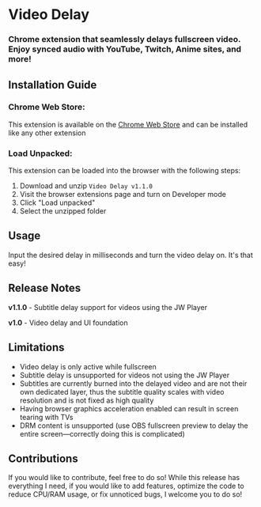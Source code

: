 # Video Delay

### Chrome extension that seamlessly delays fullscreen video. Enjoy synced audio with YouTube, Twitch, Anime sites, and more!

## Installation Guide

### Chrome Web Store:
This extension is available on the [Chrome Web Store](https://chromewebstore.google.com/detail/video-delay/jljinpfbicnefmleipfhlikpcpoaefip) and can be installed like any other extension

### Load Unpacked:
This extension can be loaded into the browser with the following steps:
1. Download and unzip `Video Delay v1.1.0`
2. Visit the browser extensions page and turn on Developer mode
3. Click "Load unpacked"
4. Select the unzipped folder

## Usage
Input the desired delay in milliseconds and turn the video delay on. It's that easy!

## Release Notes

**v1.1.0** - Subtitle delay support for videos using the JW Player

**v1.0** - Video delay and UI foundation

## Limitations

- Video delay is only active while fullscreen
- Subtitle delay is unsupported for videos not using the JW Player
- Subtitles are currently burned into the delayed video and are not their own dedicated layer, thus the subtitle quality scales with video resolution and is not fixed as high quality
- Having browser graphics acceleration enabled can result in screen tearing with TVs
- DRM content is unsupported (use OBS fullscreen preview to delay the entire screen—correctly doing this is complicated)

## Contributions

If you would like to contribute, feel free to do so! While this release has everything I need, if you would like to add features, optimize the code to reduce CPU/RAM usage, or fix unnoticed bugs, I welcome you to do so! 
